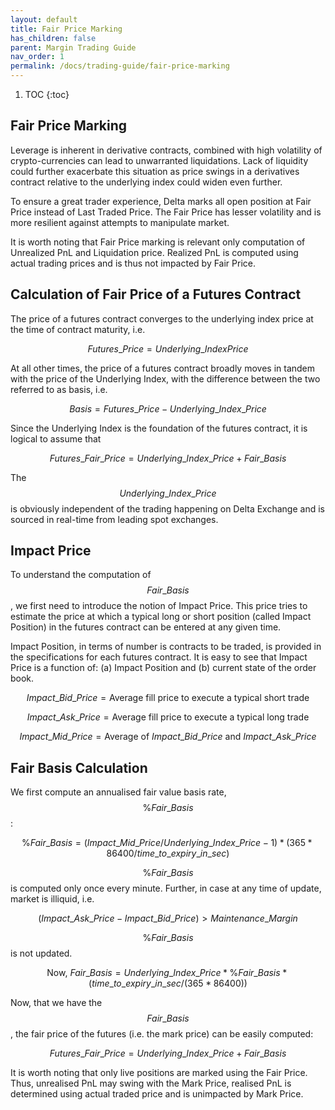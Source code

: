 ```yaml
---
layout: default
title: Fair Price Marking
has_children: false
parent: Margin Trading Guide
nav_order: 1
permalink: /docs/trading-guide/fair-price-marking
---
```



1. TOC
{:toc}

## Fair Price Marking

Leverage is inherent in derivative contracts, combined with high volatility of crypto-currencies can lead to unwarranted liquidations. Lack of liquidity could further exacerbate this situation as price swings in a derivatives contract relative to the underlying index could widen even further.

To ensure a great trader experience, Delta marks all open position at Fair Price instead of Last Traded Price. The Fair Price has lesser volatility and is more resilient against attempts to manipulate market.

It is worth noting that Fair Price marking is relevant only computation of Unrealized PnL and Liquidation price. Realized PnL is computed using actual trading prices and is thus not impacted by Fair Price.

## Calculation of Fair Price of a Futures Contract

The price of a futures contract converges to the underlying index price at the time of contract maturity, i.e.

$$Futures\_Price = Underlying\_Index Price$$

At all other times, the price of a futures contract broadly moves in tandem with the price of the Underlying Index, with the difference between the two referred to as basis, i.e.

$$Basis = Futures\_Price - Underlying\_Index\_Price$$

Since the Underlying Index is the foundation of the futures contract, it is logical to assume that

$$Futures\_Fair\_Price = Underlying\_Index\_Price + Fair\_Basis$$

The $$Underlying\_Index\_Price$$ is obviously independent of the trading happening on Delta Exchange and is sourced in real-time from leading spot exchanges.

## Impact Price

To understand the computation of $$Fair\_Basis$$, we first need to introduce the notion of Impact Price. This price tries to estimate the price at which a typical long or short position (called Impact Position) in the futures contract can be entered at any given time.

Impact Position, in terms of number is contracts to be traded, is provided in the specifications for each futures contract. It is easy to see that Impact Price is a function of: (a) Impact Position and (b) current state of the order book.

$$Impact\_Bid\_Price = \text{Average fill price to execute a typical short trade}$$

$$Impact\_Ask\_Price = \text{Average fill price to execute a typical long trade}$$

$$Impact\_Mid\_Price = \text{Average of } Impact\_Bid\_Price \text{ and } Impact\_Ask\_Price$$
 

  
## Fair Basis Calculation

We first compute an annualised fair value basis rate, $$\%Fair\_Basis$$:

$$\%Fair\_Basis = (Impact\_Mid\_Price/ Underlying\_Index\_Price - 1) * (365*86400/ time\_to\_expiry\_in\_sec)$$

$$\%Fair\_Basis$$ is computed only once every minute. Further, in case at any time of update, market is illiquid, i.e. 

$$(Impact\_Ask\_Price - Impact\_Bid\_Price) > Maintenance\_Margin$$ 

$$\%Fair\_Basis$$ is not updated.

$$\text{Now, } Fair\_Basis = Underlying\_Index\_Price * \%Fair\_Basis * (time\_to\_expiry\_in\_sec/ (365* 86400))$$

Now, that we have the $$Fair\_Basis$$, the fair price of the futures (i.e. the mark price) can be easily computed:

$$Futures\_Fair\_Price = Underlying\_Index\_Price + Fair\_Basis$$

It is worth noting that only live positions are marked using the Fair Price. Thus, unrealised PnL may swing with the Mark Price, realised PnL is determined using actual traded price and is unimpacted by Mark Price.